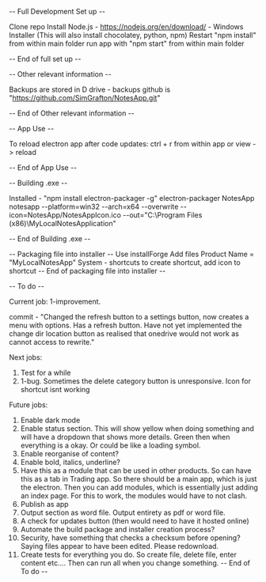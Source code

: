 -- Full Development Set up -- 

Clone repo
Install Node.js - https://nodejs.org/en/download/ - Windows Installer (This will also install chocolatey, python, npm)
Restart
"npm install" from within main folder
run app with "npm start" from within main folder

-- End of full set up --

-- Other relevant information -- 

Backups are stored in D drive - backups
github is "https://github.com/SimGrafton/NotesApp.git"

-- End of Other relevant information --


-- App Use --

To reload electron app after code updates:
ctrl + r from within app or view -> reload

-- End of App Use --

-- Building .exe --

Installed - "npm install electron-packager -g"
electron-packager NotesApp notesapp --platform=win32 --arch=x64 --overwrite --icon=NotesApp/NotesAppIcon.ico --out="C:\Program Files (x86)\MyLocalNotesApplication"

-- End of Building .exe --

-- Packaging file into installer --
Use installForge
Add files
Product Name = "MyLocalNotesApp"
System - shortcuts to create shortcut, add icon to shortcut
-- End of packaging file into installer --

-- To do --

Current job:
1-improvement. 
 
commit - 
"Changed the refresh button to a settings button, now creates a menu with options. Has a refresh button. Have not 
yet implemented the change dir location button as realised that onedrive would not work as cannot access to rewrite."









Next jobs:

1. Test for a while
3. 1-bug. Sometimes the delete category button is unresponsive.
Icon for shortcut isnt working

Future jobs:
1. Enable dark mode
2. Enable status section. This will show yellow when doing something and will have a dropdown that shows more details.
Green then when everything is a okay. Or could be like a loading symbol. 
4. Enable reorganise of content?
5. Enable bold, italics, underline?
6. Have this as a module that can be used in other products. So can have this as a tab in Trading app.
So there should be a main app, which is just the electron. Then you can add modules, which is essentially just
adding an index page. For this to work, the modules would have to not clash.
7. Publish as app
8. Output section as word file. Output entirety as pdf or word file. 
9. A check for updates button (then would need to have it hosted online)
10. Automate the build package and installer creation process?
11. Security, have something that checks a checksum before opening? Saying files appear to have been edited. Please 
redownload.
12. Create tests for everything you do. So create file, delete file, enter content etc.... Then can run all when you change
something.
-- End of To do --

